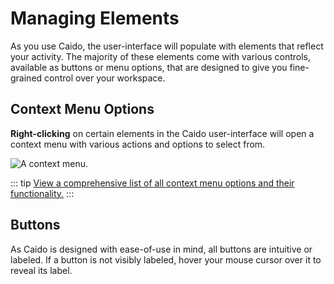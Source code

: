 # Managing Elements

As you use Caido, the user-interface will populate with elements that reflect your activity. The majority of these elements come with various controls, available as buttons or menu options, that are designed to give you fine-grained control over your workspace.

## Context Menu Options

**Right-clicking** on certain elements in the Caido user-interface will open a context menu with various actions and options to select from.

<img alt="A context menu." src="/_images/context_menu.png" center/>

::: tip
[View a comprehensive list of all context menu options and their functionality.](/reference/context_menu.md)
:::

## Buttons

As Caido is designed with ease-of-use in mind, all buttons are intuitive or labeled. If a button is not visibly labeled, hover your mouse cursor over it to reveal its label.
